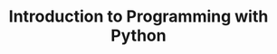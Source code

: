 ---
layout: slideshow
title: Introduction to Programming with Python
slides:


    - content: |
        ## The Science of Perception and Visualization

        + Human perception important aspect of visualization
        + Pre attentive processing: low level visual system rapidly processes certain basic features of an image (<200 ms).

        

      notes: |
        To make more effective visualizations its helful to understand how people process visual information. This is quite a broad field so we have a brief look at perceptual procesing, how people process visual information and build a representation of what they are seeing. 

        
        Do this without thinking. 
        Variety of theories for how and why.
        

        For further reading on the different theories see

    - content: |

        ## The Science of Perception and Visualization

        Pre attentive Processing
        ![alt text](https://www.csc.ncsu.edu/faculty/healey/PP/figs/colour_P.gif)   ![alt text](https://www.csc.ncsu.edu/faculty/healey/PP/figs/colour_A.gif)

      notes: |
        How we process visual information has a big impact on designing effective visualizations

        When we think about the process of vision and perception we have two categories of perception, uncontrolled(pre attentive) and controlled (attentive)

        Attentive perception transforms the low level features from pre attentive into higher order features and representations.

        Processing tasks that we perform quickly (<250 ms) and in paralell are generally considered pre attentive.

        There are certain features that, when we look at something, we notice very quickly, like shape, colour and orientation.

         Its no coincidence that alot of the features we use in visualization are objects and distinctions we pre-attentively process.




       

    - content: |
        ![alt text](https://www.csc.ncsu.edu/faculty/healey/PP/figs/shape_A.gif) ![alt text](https://www.csc.ncsu.edu/faculty/healey/PP/figs/shape_P.gif)   

    - content: |

        ## Pre attentive Processing
        Conjunction

        
        ![alt text](https://www.csc.ncsu.edu/faculty/healey/PP/figs/conjoin_A.gif)   ![alt text](https://www.csc.ncsu.edu/faculty/healey/PP/figs/conjoin_P.gif)
      notes: |
        Combing features that we notice pre attentively that are not unique we stop us notcing them pre attentively. In the image on the right there is a rec circle, but it doesnt jump out at us like it did before. It is no longer unique as there are both circles and red coloured shapes present in the image. 

        

    - content: |
        ## Post attentive visualization 

      notes: |
        What happens after that initial glance at something if we go and look at something else?
        It appears that we don't start to build up an even richer visual representation of something [Wolfe (2000)](http://search.bwh.harvard.edu/new/pubs/postattentiveJEPHPP.pdf). 

        If we are pay close attention to a graphic and try and search for features and information, post attentively searching, finding what we are looking for takes as long or longer as the first, pre attentive, glance. 

    - content: |
        ## Post attentive visualization 
        Change blindess
        ![Spot the difference!](https://res.cloudinary.com/vayner/image/upload/v1458296601/braindecoder/rebelmouse--1882005548.gif)
 
      notes: |  
        We can see this our selves with the change blindness phenomena.

        When we are presenting a visualisation to a viewer it will generally be novel for them, they wont have seen it before. We can't rely on the viewer having some prior knowledge or guidance avout where to look at or for in a graphic.

        Studying a graphic may give no help in searching for specific data values.

        If we want the viewing to be drawn to things need to use pre attentive processing


    - content: |
        ## Post attentive visualization 
        + Change blindess
        ![Spot the difference!](https://www.csc.ncsu.edu/faculty/healey/HTML_papers/NPV/figs/sphinx.jpg)


    - content: |

        ## Further Features/Markers
    - content: |
        ![alt text](http://global.qlik.com/~/media/Images/Blog/entries/posts-large/VisualEncoding-Large_625x349.ashx)

    - content: |
        ## Accuracy of visual markers 
        From [Ceveland and McGill](http://www.cs.ubc.ca/~tmm/courses/cpsc533c-04-spr/readings/cleveland.pdf)

        1. Position along a common scale
        2. Positions along non-aligned scales
        3. Length, direction, angle
        4. Area
        5. Volume, curvature
        6. Shading, colour saturation
        {:.left-aligned}
        
      notes: |
        Opinions vary on the exact order


---